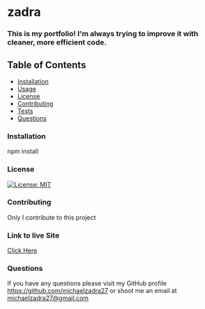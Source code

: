 # zadra

### This is my portfolio! I'm always trying to improve it with cleaner, more efficient code.
    
## Table of Contents
    
  *   [Installation](#Installation)
  *   [Usage](#Usage)
  *   [License](#License)
  *   [Contributing](#Contributing)
  *   [Tests](#Tests)
  *   [Questions](#Questions)
    
### Installation
    
npm install
    

### License
    
[![License: MIT](https://img.shields.io/badge/License-MIT-yellow.svg)](https://opensource.org/licenses/MIT)
    
### Contributing
    
Only I contribute to this project
    
### Link to live Site
    
[Click Here](https://michaelzadra27.github.io/zadra/)
    
### Questions
    
If you have any questions please visit my GitHub profile https://github.com/michaelzadra27 or shoot me an email at michaelzadra27@gmail.com